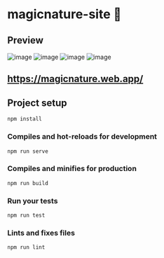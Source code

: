 # magicnature-site 🌿

## Preview

![image](https://user-images.githubusercontent.com/54703843/133791926-77c64664-5e7a-4e4a-866d-2646218e8135.png)
![image](https://user-images.githubusercontent.com/54703843/133792294-35aee5d4-12fd-4920-8db9-fd9f9a0c949b.png)
![image](https://user-images.githubusercontent.com/54703843/133792001-885ed1da-83a8-42c3-8ed5-28a036fe2908.png)
![image](https://user-images.githubusercontent.com/54703843/133792091-3c80fa4a-3782-471d-999d-566bdc44d15f.png)

## https://magicnature.web.app/

## Project setup
```
npm install
```

### Compiles and hot-reloads for development
```
npm run serve
```

### Compiles and minifies for production
```
npm run build
```

### Run your tests
```
npm run test
```

### Lints and fixes files
```
npm run lint
```
